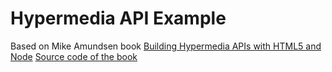 Hypermedia API Example
===

Based on Mike Amundsen book [
Building Hypermedia APIs with HTML5 and Node](http://shop.oreilly.com/product/0636920020530.do)
[Source code of the book](https://github.com/mamund/Building-Hypermedia-APIs) 

